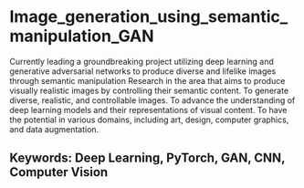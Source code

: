 # Image_generation_using_semantic_manipulation_GAN
Currently leading a groundbreaking project utilizing deep learning and generative adversarial networks to produce diverse and lifelike images through semantic manipulation
Research in the area that aims to produce visually realistic images by controlling their semantic content. To generate diverse, realistic, and controllable images.
To advance the understanding of deep learning models and their representations of visual content.
To have the potential in various domains, including art, design, computer graphics, and data augmentation.
## Keywords: Deep Learning, PyTorch, GAN, CNN, Computer Vision 
